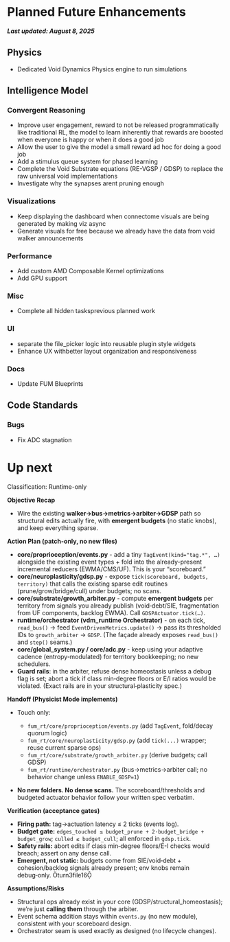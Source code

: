 # Planned Future Enhancements

***Last updated: August 8, 2025***

## Physics

- Dedicated Void Dynamics Physics engine to run simulations

## Intelligence Model

### Convergent Reasoning

- Improve user engagement, reward to not be released programmatically like traditional RL, the model to learn inherently that rewards are boosted when everyone is happy or when it does a good job
- Allow the user to give the model a small reward ad hoc for doing a good job
- Add a stimulus queue system for phased learning
- Complete the Void Substrate equations (RE-VGSP / GDSP) to replace the raw universal void implementations
- Investigate why the synapses arent pruning enough

### Visualizations

- Keep displaying the dashboard when connectome visuals are being generated by making viz async
- Generate visuals for free because we already have the data from void walker announcements

### Performance

- Add custom AMD Composable Kernel optimizations
- Add GPU support

### Misc

- Complete all hidden tasksprevious planned work

### UI

- separate the file_picker logic into reusable plugin style widgets
- Enhance UX withbetter layout organization and responsiveness

### Docs

- Update FUM Blueprints

## Code Standards

### Bugs

- Fix ADC stagnation

# Up next

Classification: Runtime-only

**Objective Recap**

- Wire the existing **walker→bus→metrics→arbiter→GDSP** path so structural edits actually fire, with **emergent budgets** (no static knobs), and keep everything sparse.

**Action Plan (patch-only, no new files)**

- **core/proprioception/events.py** - add a tiny `TagEvent(kind="tag.*", …)` alongside the existing event types + fold into the already-present incremental reducers (EWMA/CMS/UF). This is your “scoreboard.”&#x20;
- **core/neuroplasticity/gdsp.py** - expose `tick(scoreboard, budgets, territory)` that calls the existing sparse edit routines (prune/grow/bridge/cull) under budgets; no scans.&#x20;
- **core/substrate/growth\_arbiter.py** - compute **emergent budgets** per territory from signals you already publish (void‑debt/SIE, fragmentation from UF components, backlog EWMA). Call `GDSPActuator.tick(…)`.&#x20;
- **runtime/orchestrator (vdm\_runtime Orchestrator)** - on each tick, `read_bus()` → feed `EventDrivenMetrics.update()` → pass its thresholded IDs to `growth_arbiter` → `GDSP`. (The façade already exposes `read_bus()` and `step()` seams.)&#x20;
- **core/global\_system.py / core/adc.py** - keep using your adaptive cadence (entropy‑modulated) for territory bookkeeping; no new schedulers.&#x20;
- **Guard rails**: in the arbiter, refuse dense homeostasis unless a debug flag is set; abort a tick if class min‑degree floors or E/I ratios would be violated. (Exact rails are in your structural‑plasticity spec.)&#x20;

**Handoff (Physicist Mode implements)**

- Touch only:

  - `fum_rt/core/proprioception/events.py` (add `TagEvent`, fold/decay quorum logic)&#x20;
  - `fum_rt/core/neuroplasticity/gdsp.py` (add `tick(...)` wrapper; reuse current sparse ops)&#x20;
  - `fum_rt/core/substrate/growth_arbiter.py` (derive budgets; call GDSP)&#x20;
  - `fum_rt/runtime/orchestrator.py` (bus→metrics→arbiter call; no behavior change unless `ENABLE_GDSP=1`)&#x20;
- **No new folders. No dense scans.** The scoreboard/thresholds and budgeted actuator behavior follow your written spec verbatim.&#x20;

**Verification (acceptance gates)**

- **Firing path:** tag→actuation latency ≤ 2 ticks (events log).&#x20;
- **Budget gate:** `edges_touched ≤ budget_prune + 2·budget_bridge + budget_grow`; `culled ≤ budget_cull`; all enforced in `gdsp.tick`.&#x20;
- **Safety rails:** abort edits if class min‑degree floors/E-I checks would breach; assert on any dense call.&#x20;
- **Emergent, not static:** budgets come from SIE/void‑debt + cohesion/backlog signals already present; env knobs remain debug‑only. turn3file16

**Assumptions/Risks**

- Structural ops already exist in your core (GDSP/structural\_homeostasis); we’re just **calling them** through the arbiter.&#x20;
- Event schema addition stays within `events.py` (no new module), consistent with your scoreboard design.&#x20;
- Orchestrator seam is used exactly as designed (no lifecycle changes).&#x20;
